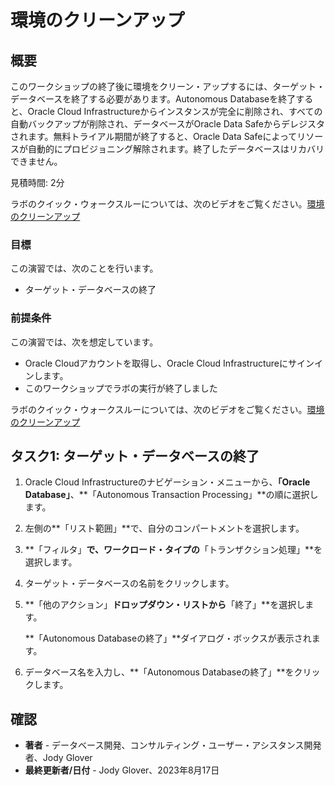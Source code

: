 # 環境のクリーンアップ

## 概要

このワークショップの終了後に環境をクリーン・アップするには、ターゲット・データベースを終了する必要があります。Autonomous Databaseを終了すると、Oracle Cloud Infrastructureからインスタンスが完全に削除され、すべての自動バックアップが削除され、データベースがOracle Data Safeからデレジスタされます。無料トライアル期間が終了すると、Oracle Data Safeによってリソースが自動的にプロビジョニング解除されます。終了したデータベースはリカバリできません。

見積時間: 2分

ラボのクイック・ウォークスルーについては、次のビデオをご覧ください。[環境のクリーンアップ](videohub:1_gtnuybhy)

### 目標

この演習では、次のことを行います。

*   ターゲット・データベースの終了

### 前提条件

この演習では、次を想定しています。

*   Oracle Cloudアカウントを取得し、Oracle Cloud Infrastructureにサインインします。
*   このワークショップでラボの実行が終了しました

ラボのクイック・ウォークスルーについては、次のビデオをご覧ください。[環境のクリーンアップ](videohub:1_pxjlxjkf)

## タスク1: ターゲット・データベースの終了

1.  Oracle Cloud Infrastructureのナビゲーション・メニューから、**「Oracle Database」**、**「Autonomous Transaction Processing」**の順に選択します。
    
2.  左側の**「リスト範囲」**で、自分のコンパートメントを選択します。
    
3.  **「フィルタ」**で、ワークロード・タイプの**「トランザクション処理」**を選択します。
    
4.  ターゲット・データベースの名前をクリックします。
    
5.  **「他のアクション」**ドロップダウン・リストから**「終了」**を選択します。
    
    **「Autonomous Databaseの終了」**ダイアログ・ボックスが表示されます。
    
6.  データベース名を入力し、**「Autonomous Databaseの終了」**をクリックします。
    

## 確認

*   **著者** - データベース開発、コンサルティング・ユーザー・アシスタンス開発者、Jody Glover
*   **最終更新者/日付** - Jody Glover、2023年8月17日